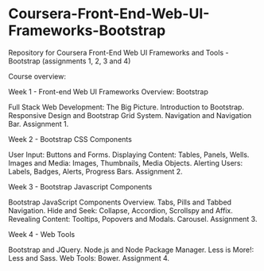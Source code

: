 # Coursera-Front-End-Web-UI-Frameworks-Bootstrap
Repository for Coursera Front-End Web UI Frameworks and Tools - Bootstrap (assignments 1, 2, 3 and 4)

Course overview:


Week 1 - Front-end Web UI Frameworks Overview: Bootstrap

Full Stack Web Development: The Big Picture.
Introduction to Bootstrap.
Responsive Design and Bootstrap Grid System.
Navigation and Navigation Bar.
Assignment 1.

Week 2 - Bootstrap CSS Components

User Input: Buttons and Forms.
Displaying Content: Tables, Panels, Wells.
Images and Media: Images, Thumbnails, Media Objects.
Alerting Users: Labels, Badges, Alerts, Progress Bars.
Assignment 2.

Week 3 - Bootstrap Javascript Components

Bootstrap JavaScript Components Overview.
Tabs, Pills and Tabbed Navigation.
Hide and Seek: Collapse, Accordion, Scrollspy and Affix.
Revealing Content: Tooltips, Popovers and Modals.
Carousel.
Assignment 3.

Week 4 - Web Tools

Bootstrap and JQuery.
Node.js and Node Package Manager.
Less is More!: Less and Sass.
Web Tools: Bower.
Assignment 4.